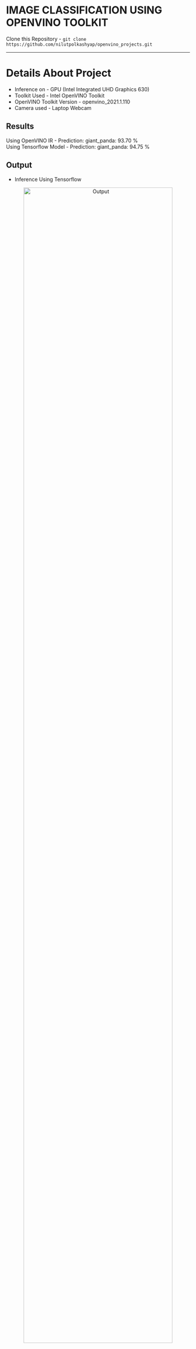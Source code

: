 # **IMAGE CLASSIFICATION USING OPENVINO TOOLKIT**

Clone this Repository - ``` git clone https://github.com/nilutpolkashyap/openvino_projects.git ```
____________________________________________________________________________
# **Details About Project**


- Inference on - GPU (Intel Integrated UHD Graphics 630) 
- Toolkit Used - Intel OpenVINO Toolkit
- OpenVINO Toolkit Version - openvino_2021.1.110
- Camera used - Laptop Webcam

## Results
Using OpenVINO IR - Prediction: giant_panda: 93.70 % <br>
Using Tensorflow Model - Prediction: giant_panda: 94.75 %

## Output
- Inference Using Tensorflow
<div align="center">
<img  alt="Output" width="90%" src="https://raw.githubusercontent.com/nilutpolkashyap/openvino_projects/main/openvino_image_classification/tensorflow_inference.jpg" />
<br />
</div>

- Inference Using OpenVINO IR
<div align="center">
<img  alt="Output" width="90%" src="https://raw.githubusercontent.com/nilutpolkashyap/openvino_projects/main/openvino_image_classification/openvino-_inference.jpg" />
<br />
</div>

**Video link** - _To be updated_

### OpenVINO Model Zoo
[https://docs.openvino.ai/latest/omz_demos.html](https://docs.openvino.ai/latest/omz_demos.html)

### OpenVINO Installation Instructions
[https://docs.openvino.ai/latest/openvino_docs_install_guides_installing_openvino_windows.html](https://docs.openvino.ai/latest/openvino_docs_install_guides_installing_openvino_windows.html)
_____________________________________________________________________
### OpenVINO Image Classification Jupyter Notebook 
https://colab.research.google.com/drive/1BMneVcIxWswUBIWeIIBBzl4yQLQ8h807?usp=sharing

_________________________________________________________________________
